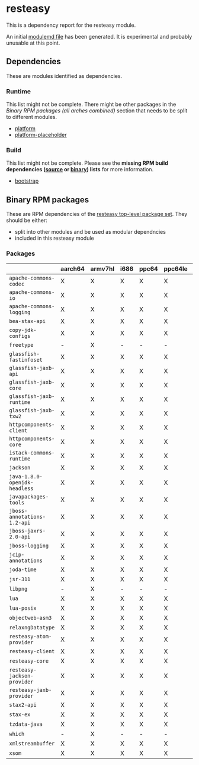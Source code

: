 # resteasy
This is a dependency report for the resteasy module.

An initial [modulemd file](resteasy.yaml) has been generated. It is experimental and probably unusable at this point.
## Dependencies
These are modules identified as dependencies.
### Runtime
This list might not be complete. There might be other packages in the *Binary RPM packages (all arches combined)* section that needs to be split to different modules.
* [platform](../platform)
* [platform-placeholder](../platform-placeholder)
### Build
This list might not be complete.
Please see the **missing RPM build dependencies ([source](all/buildtime-source-packages-short.txt) or [binary](all/buildtime-binary-packages-short.txt)) lists** for more information.
* [bootstrap](../bootstrap)
## Binary RPM packages
These are RPM dependencies of the [resteasy top-level package set](resteasy.csv). They should be either:
* split into other modules and be used as modular dependncies
* included in this resteasy module
### Packages
| |aarch64 |armv7hl |i686 |ppc64 |ppc64le |s390x |x86_64 |
|---|---|---|---|---|---|---|---|
| `apache-commons-codec` | X | X | X | X | X | X | X |
| `apache-commons-io` | X | X | X | X | X | X | X |
| `apache-commons-logging` | X | X | X | X | X | X | X |
| `bea-stax-api` | X | X | X | X | X | X | X |
| `copy-jdk-configs` | X | X | X | X | X | X | X |
| `freetype` | - | X | - | - | - | X | - |
| `glassfish-fastinfoset` | X | X | X | X | X | X | X |
| `glassfish-jaxb-api` | X | X | X | X | X | X | X |
| `glassfish-jaxb-core` | X | X | X | X | X | X | X |
| `glassfish-jaxb-runtime` | X | X | X | X | X | X | X |
| `glassfish-jaxb-txw2` | X | X | X | X | X | X | X |
| `httpcomponents-client` | X | X | X | X | X | X | X |
| `httpcomponents-core` | X | X | X | X | X | X | X |
| `istack-commons-runtime` | X | X | X | X | X | X | X |
| `jackson` | X | X | X | X | X | X | X |
| `java-1.8.0-openjdk-headless` | X | X | X | X | X | X | X |
| `javapackages-tools` | X | X | X | X | X | X | X |
| `jboss-annotations-1.2-api` | X | X | X | X | X | X | X |
| `jboss-jaxrs-2.0-api` | X | X | X | X | X | X | X |
| `jboss-logging` | X | X | X | X | X | X | X |
| `jcip-annotations` | X | X | X | X | X | X | X |
| `joda-time` | X | X | X | X | X | X | X |
| `jsr-311` | X | X | X | X | X | X | X |
| `libpng` | - | X | - | - | - | X | - |
| `lua` | X | X | X | X | X | X | X |
| `lua-posix` | X | X | X | X | X | X | X |
| `objectweb-asm3` | X | X | X | X | X | X | X |
| `relaxngDatatype` | X | X | X | X | X | X | X |
| `resteasy-atom-provider` | X | X | X | X | X | X | X |
| `resteasy-client` | X | X | X | X | X | X | X |
| `resteasy-core` | X | X | X | X | X | X | X |
| `resteasy-jackson-provider` | X | X | X | X | X | X | X |
| `resteasy-jaxb-provider` | X | X | X | X | X | X | X |
| `stax2-api` | X | X | X | X | X | X | X |
| `stax-ex` | X | X | X | X | X | X | X |
| `tzdata-java` | X | X | X | X | X | X | X |
| `which` | - | X | - | - | - | X | - |
| `xmlstreambuffer` | X | X | X | X | X | X | X |
| `xsom` | X | X | X | X | X | X | X |
